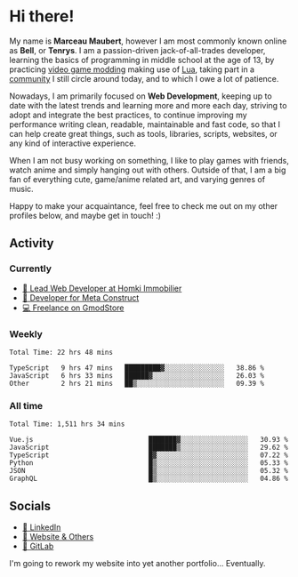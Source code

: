 # Hi there!

My name is **Marceau Maubert**, however I am most commonly known online as **Bell**, or **Tenrys**. I am a passion-driven jack-of-all-trades developer, learning the basics of programming in middle school at the age of 13, by practicing [video game modding](https://garrysmod.com) making use of [Lua](https://lua.org), taking part in a [community](https://metastruct.net) I still circle around today, and to which I owe a lot of patience.

Nowadays, I am primarily focused on **Web Development**, keeping up to date with the latest trends and learning more and more each day, striving to adopt  and integrate the best practices, to continue improving my performance writing clean, readable, maintainable and fast code, so that I can help create great things, such as tools, libraries, scripts, websites, or any kind of interactive experience.

When I am not busy working on something, I like to play games with friends, watch anime and simply hanging out with others. Outside of that, I am a big fan of everything cute, game/anime related art, and varying genres of music.

Happy to make your acquaintance, feel free to check me out on my other profiles below, and maybe get in touch! :)

## Activity

### Currently

- [🏢 Lead Web Developer at Homki Immobilier](https://homki-immobilier.com)
- [🎈 Developer for Meta Construct](https://metastruct.net)
- [💻 Freelance on GmodStore](https://www.gmodstore.com/users/Tenrys)

### Weekly
<!--START_SECTION:wakaWeekly-->

```text
Total Time: 22 hrs 48 mins

TypeScript   9 hrs 47 mins   █████████▓░░░░░░░░░░░░░░░   38.86 %
JavaScript   6 hrs 33 mins   ██████▓░░░░░░░░░░░░░░░░░░   26.03 %
Other        2 hrs 21 mins   ██▒░░░░░░░░░░░░░░░░░░░░░░   09.39 %
```

<!--END_SECTION:wakaWeekly-->

### All time
<!--START_SECTION:wakaTotal-->

```text
Total Time: 1,511 hrs 34 mins

Vue.js                             ███████▓░░░░░░░░░░░░░░░░░   30.93 %
JavaScript                         ███████▒░░░░░░░░░░░░░░░░░   29.62 %
TypeScript                         █▓░░░░░░░░░░░░░░░░░░░░░░░   07.22 %
Python                             █▒░░░░░░░░░░░░░░░░░░░░░░░   05.33 %
JSON                               █▒░░░░░░░░░░░░░░░░░░░░░░░   05.32 %
GraphQL                            █▒░░░░░░░░░░░░░░░░░░░░░░░   04.86 %
```

<!--END_SECTION:wakaTotal-->

## Socials

- [👔 LinkedIn](https://www.linkedin.com/in/marceau-maubert)
- [🔗 Website & Others](https://bell.moe)
- [🦊 GitLab](https://gitlab.com/Tenrys)

I'm going to rework my website into yet another portfolio... Eventually.
